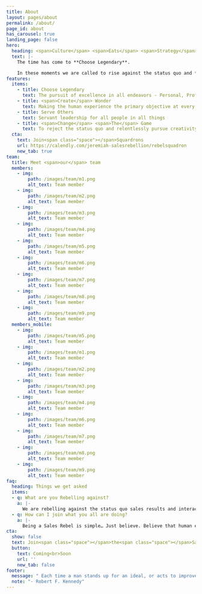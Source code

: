 ```yaml
---
title: About
layout: pages/about
permalink: /about/
page_id: about
has_carousel: true
landing_page: false
hero:
  heading: <span>Culture</span> <span>Eats</span> <span>Strategy</span> <span>For</span> Breakfast…
  text: |-
    The time has come to **Choose Legendary**.

    In these moments we are called to rise against the status quo and **Create Wonder**. We must heed the call to **Serve Others** and build communities. Arise from your slumber and claim the power provided to you through rebellion. Join us as we **Change The Game**.
features:
  items:
    - title: Choose Legendary
      text: The pursuit of excellence in all endeavors - Personal, Professional, and Private
    - title: <span>Create</span> Wonder
      text: Making the human experience the primary objective at every level
    - title: Serve Others
      text: Servant leadership for all people in all things
    - title: <span>Change</span> <span>The</span> Game
      text: To reject the status quo and relentlessly pursue creativity
  cta:
    text: Join<span class="space"></span>Squardrons
    url: https://calendly.com/jeremiah-salesrebellion/rebelsquadron
    new_tab: true
team:
  title: Meet <span>our</span> team
  members:
    - img:
        path: /images/team/m1.png
        alt_text: Team member
    - img:
        path: /images/team/m2.png
        alt_text: Team member
    - img:
        path: /images/team/m3.png
        alt_text: Team member
    - img:
        path: /images/team/m4.png
        alt_text: Team member
    - img:
        path: /images/team/m5.png
        alt_text: Team member
    - img:
        path: /images/team/m6.png
        alt_text: Team member
    - img:
        path: /images/team/m7.png
        alt_text: Team member
    - img:
        path: /images/team/m8.png
        alt_text: Team member
    - img:
        path: /images/team/m9.png
        alt_text: Team member
  members_mobile:
    - img:
        path: /images/team/m5.png
        alt_text: Team member
    - img:
        path: /images/team/m1.png
        alt_text: Team member
    - img:
        path: /images/team/m2.png
        alt_text: Team member
    - img:
        path: /images/team/m3.png
        alt_text: Team member
    - img:
        path: /images/team/m4.png
        alt_text: Team member
    - img:
        path: /images/team/m6.png
        alt_text: Team member
    - img:
        path: /images/team/m7.png
        alt_text: Team member
    - img:
        path: /images/team/m8.png
        alt_text: Team member
    - img:
        path: /images/team/m9.png
        alt_text: Team member
faq:
  heading: Things we get asked
  items:
  - q: What are you Rebelling against?
    a: |-
      We are rebelling against the status quo sales results and interactions. We believe the marketplace is yearning for creative, engaging, and authentic sales interactions. And we help businesses and individuals understand how to offer creative experiences this in the modern sales environment.
  - q: How can I join what you all are doing?
    a: |-
      Being a Sales Rebel is simple… Just believe. Believe that human engagement is as valuable as net margin. Believe that creativity and fun are not only allowed in business but they are the missing links. Believe that others are out there fighting for the same as you…. That’s what makes you a Rebel. There are tons of resources and community members. Just get involved!
cta:
  show: false
  text: Join<span class="space"></span>the<span class="space"></span>Sales<span class="space"></span>Rebellion's<span class="space"></span>email<span class="space"></span>extravaganza<span class="space"></span>experience
  button:
    text: Coming<br>Soon
    url: ''
    new_tab: false
footer:
  message: " Each time a man stands up for an ideal, or acts to improve a lot of others, or strikes out against injustice, he sends forth a tiny ripple of hope, and... those ripples build a current which can sweep down the mightiest walls of oppression."
  note: "- Robert F. Kennedy"
---
```


